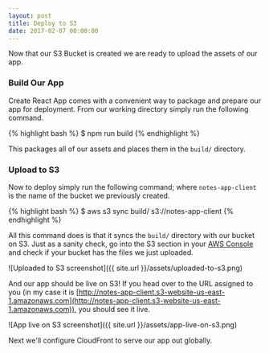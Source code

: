 ```yaml
---
layout: post
title: Deploy to S3
date: 2017-02-07 00:00:00
---
```


Now that our S3 Bucket is created we are ready to upload the assets of our app.

### Build Our App

Create React App comes with a convenient way to package and prepare our app for deployment. From our working directory simply run the following command.

{% highlight bash %}
$ npm run build
{% endhighlight %}

This packages all of our assets and places them in the `build/` directory.

### Upload to S3

Now to deploy simply run the following command; where `notes-app-client` is the name of the bucket we previously created.

{% highlight bash %}
$ aws s3 sync build/ s3://notes-app-client
{% endhighlight %}

All this command does is that it syncs the `build/` directory with our bucket on S3. Just as a sanity check, go into the S3 section in your [AWS Console](https://console.aws.amazon.com/console/home) and check if your bucket has the files we just uploaded.

![Uploaded to S3 screenshot]({{ site.url }}/assets/uploaded-to-s3.png)

And our app should be live on S3! If you head over to the URL assigned to you (in my case it is [http://notes-app-client.s3-website-us-east-1.amazonaws.com](http://notes-app-client.s3-website-us-east-1.amazonaws.com)), you should see it live.

![App live on S3 screenshot]({{ site.url }}/assets/app-live-on-s3.png)

Next we'll configure CloudFront to serve our app out globally.
